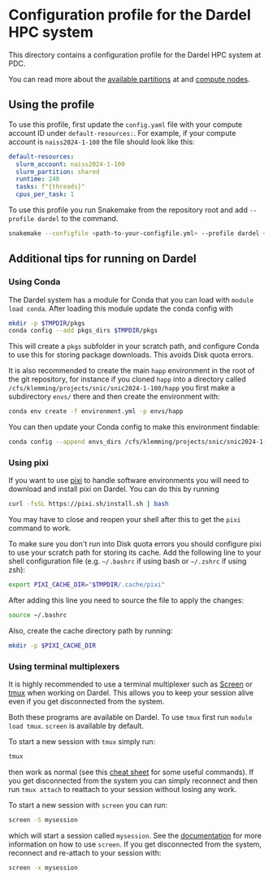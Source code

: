# Configuration profile for the Dardel HPC system

This directory contains a configuration profile for the Dardel HPC system at
PDC.

You can read more about the [available partitions](https://www.pdc.kth.se/support/documents/run_jobs/job_scheduling.html#dardel-partitions) at 
and [compute nodes](https://www.pdc.kth.se/support/documents/run_jobs/job_scheduling.html#dardel-compute-nodes).

## Using the profile

To use this profile, first update the `config.yaml` file with your compute
account ID under `default-resources:`. For example, if your compute account is
`naiss2024-1-100` the file should look like this:
    
```yaml
default-resources: 
  slurm_account: naiss2024-1-100
  slurm_partition: shared
  runtime: 240
  tasks: f"{threads}"
  cpus_per_task: 1
```

To use this profile you run Snakemake from the repository root and add
`--profile dardel` to the command.

```bash
snakemake --configfile <path-to-your-configfile.yml> --profile dardel <additional-arguments>
```

## Additional tips for running on Dardel

### Using Conda

The Dardel system has a module for Conda that you can load with `module load
conda`. After loading this module update the conda config with

```bash
mkdir -p $TMPDIR/pkgs
conda config --add pkgs_dirs $TMPDIR/pkgs
```

This will create a `pkgs` subfolder in your scratch path, and configure Conda to
use this for storing package downloads. This avoids Disk quota errors.

It is also recommended to create the main `happ` environment in the root of the
git repository, for instance if you cloned `happ` into a directory called
`/cfs/klemming/projects/snic/snic2024-1-100/happ` you first make a subdirectory
`envs/` there and then create the environment with:

```bash
conda env create -f environment.yml -p envs/happ
```

You can then update your Conda config to make this environment findable:

```bash
conda config --append envs_dirs /cfs/klemming/projects/snic/snic2024-1-100/happ/envs
```

### Using pixi

If you want to use [pixi](https://pixi.sh/) to handle software environments you
will need to download and install pixi on Dardel. You can do this by running

```bash
curl -fsSL https://pixi.sh/install.sh | bash
```

You may have to close and reopen your shell after this to get the `pixi`
command to work.

To make sure you don't run into Disk quota errors you should configure pixi to
use your scratch path for storing its cache. Add the following line to your
shell configuration file (e.g. `~/.bashrc` if using bash or `~/.zshrc` if using zsh):

```bash
export PIXI_CACHE_DIR="$TMPDIR/.cache/pixi"
````

After adding this line you need to source the file to apply the changes:

```bash
source ~/.bashrc
```

Also, create the cache directory path by running:

```bash
mkdir -p $PIXI_CACHE_DIR
```

### Using terminal multiplexers

It is highly recommended to use a terminal multiplexer such as
[Screen](https://www.gnu.org/software/screen/) or
[tmux](https://github.com/tmux/tmux) when working on Dardel. This allows you to
keep your session alive even if you get disconnected from the system.

Both these programs are available on Dardel. To use `tmux` first run `module
load tmux`. `screen` is available by default.

To start a new session with `tmux` simply run:

```bash
tmux
```

then work as normal (see this [cheat sheet](https://tmuxcheatsheet.com/) for
some useful commands). If you get disconnected from the system you can simply
reconnect and then run `tmux attach` to reattach to your session without losing
any work.

To start a new session with `screen` you can run:

```bash
screen -S mysession
```

which will start a session called `mysession`. See the
[documentation](https://www.gnu.org/software/screen/) for more information on
how to use `screen`. If you get disconnected from the system, reconnect and
re-attach to your session with:

```bash
screen -x mysession
```